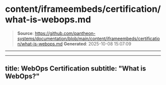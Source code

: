 # content/iframeembeds/certification/what-is-webops.md

> **Source**: https://github.com/pantheon-systems/documentation/blob/main/content/iframeembeds/certification/what-is-webops.md
> **Generated**: 2025-10-08 15:07:09

---

---
title: WebOps Certification
subtitle: "What is WebOps?"
---

<Partial file="certification-guide/what-is-webops.md" />
